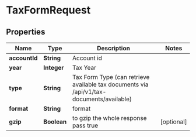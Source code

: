 

# TaxFormRequest


## Properties

| Name | Type | Description | Notes |
|------------ | ------------- | ------------- | -------------|
|**accountId** | **String** | Account id |  |
|**year** | **Integer** | Tax Year |  |
|**type** | **String** | Tax Form Type (can retrieve available tax documents via /api/v1/tax-documents/available) |  |
|**format** | **String** | format |  |
|**gzip** | **Boolean** | to gzip the whole response pass true |  [optional] |



